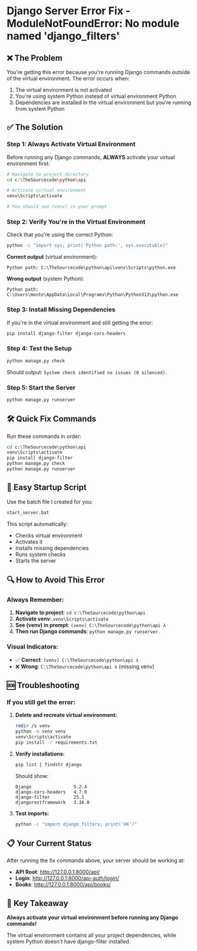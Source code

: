 # Django Server Error Fix - ModuleNotFoundError: No module named 'django_filters'

## ❌ **The Problem**

You're getting this error because you're running Django commands outside of the virtual environment. The error occurs when:

1. The virtual environment is not activated
2. You're using system Python instead of virtual environment Python
3. Dependencies are installed in the virtual environment but you're running from system Python

## ✅ **The Solution**

### **Step 1: Always Activate Virtual Environment**

Before running any Django commands, **ALWAYS** activate your virtual environment first:

```bash
# Navigate to project directory
cd c:\TheSourcecode\python\api

# Activate virtual environment
venv\Scripts\activate

# You should see (venv) in your prompt
```

### **Step 2: Verify You're in the Virtual Environment**

Check that you're using the correct Python:

```bash
python -c "import sys; print('Python path:', sys.executable)"
```

**Correct output** (virtual environment):
```
Python path: C:\TheSourcecode\python\api\venv\Scripts\python.exe
```

**Wrong output** (system Python):
```
Python path: C:\Users\monte\AppData\Local\Programs\Python\Python313\python.exe
```

### **Step 3: Install Missing Dependencies**

If you're in the virtual environment and still getting the error:

```bash
pip install django-filter django-cors-headers
```

### **Step 4: Test the Setup**

```bash
python manage.py check
```

Should output: `System check identified no issues (0 silenced).`

### **Step 5: Start the Server**

```bash
python manage.py runserver
```

## 🛠️ **Quick Fix Commands**

Run these commands in order:

```bash
cd c:\TheSourcecode\python\api
venv\Scripts\activate
pip install django-filter
python manage.py check
python manage.py runserver
```

## 🚀 **Easy Startup Script**

Use the batch file I created for you:

```bash
start_server.bat
```

This script automatically:
- Checks virtual environment
- Activates it
- Installs missing dependencies
- Runs system checks
- Starts the server

## 🔍 **How to Avoid This Error**

### **Always Remember:**
1. **Navigate to project**: `cd c:\TheSourcecode\python\api`
2. **Activate venv**: `venv\Scripts\activate`
3. **See (venv) in prompt**: `(venv) C:\TheSourcecode\python\api λ`
4. **Then run Django commands**: `python manage.py runserver`

### **Visual Indicators:**
- ✅ **Correct**: `(venv) C:\TheSourcecode\python\api λ`
- ❌ **Wrong**: `C:\TheSourcecode\python\api λ` (missing venv)

## 🆘 **Troubleshooting**

### **If you still get the error:**

1. **Delete and recreate virtual environment:**
   ```bash
   rmdir /s venv
   python -m venv venv
   venv\Scripts\activate
   pip install -r requirements.txt
   ```

2. **Verify installations:**
   ```bash
   pip list | findstr django
   ```
   Should show:
   ```
   Django                5.2.4
   django-cors-headers   4.7.0
   django-filter         25.1
   djangorestframework   3.16.0
   ```

3. **Test imports:**
   ```bash
   python -c "import django_filters; print('OK')"
   ```

## 📋 **Your Current Status**

After running the fix commands above, your server should be working at:
- **API Root**: http://127.0.0.1:8000/api/
- **Login**: http://127.0.0.1:8000/api-auth/login/
- **Books**: http://127.0.0.1:8000/api/books/

## 🎯 **Key Takeaway**

**Always activate your virtual environment before running any Django commands!**

The virtual environment contains all your project dependencies, while system Python doesn't have django-filter installed.
